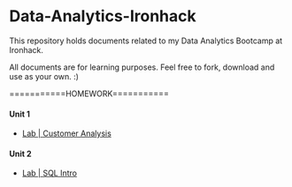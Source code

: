 # Data-Analytics-Ironhack

This repository holds documents related to my Data Analytics Bootcamp at Ironhack.

All documents are for learning purposes. Feel free to fork, download and use as your own. :)



===========HOMEWORK===========

#### Unit 1
- [Lab | Customer Analysis](https://github.com/suphawadeeth/Data-Analytics-Ironhack/blob/main/unit_2/LAB_SQL_intro/intro.sql)

#### Unit 2
- [Lab | SQL Intro](https://github.com/suphawadeeth/Data-Analytics-Ironhack/blob/main/unit_2/LAB_SQL_intro/intro.sql)

